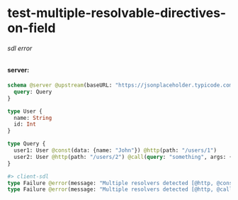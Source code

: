 # test-multiple-resolvable-directives-on-field

###### sdl error

#### server:

```graphql
schema @server @upstream(baseURL: "https://jsonplaceholder.typicode.com") {
  query: Query
}

type User {
  name: String
  id: Int
}

type Query {
  user1: User @const(data: {name: "John"}) @http(path: "/users/1")
  user2: User @http(path: "/users/2") @call(query: "something", args: {})
}

#> client-sdl
type Failure @error(message: "Multiple resolvers detected [@http, @const]", trace: ["Query", "user1"])
type Failure @error(message: "Multiple resolvers detected [@http, @call]", trace: ["Query", "user2"])
```
